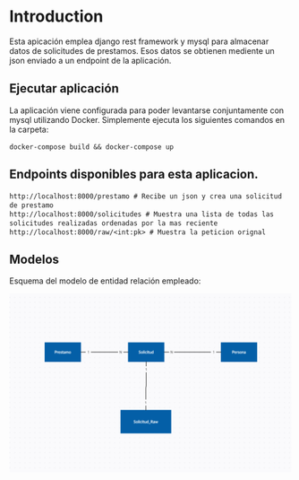 # Introduction
Esta apicación emplea django rest framework y mysql para almacenar datos de solicitudes de prestamos.
Esos datos se obtienen mediente un json enviado a un endpoint de la aplicación.
## Ejecutar aplicación


La aplicación viene configurada para poder levantarse conjuntamente con mysql utilizando Docker.
Simplemente ejecuta los siguientes comandos en la carpeta:
```
docker-compose build && docker-compose up
```
 
## Endpoints disponibles para esta aplicacion.
```
http://localhost:8000/prestamo # Recibe un json y crea una solicitud de prestamo
http://localhost:8000/solicitudes # Muestra una lista de todas las solicitudes realizadas ordenadas por la mas reciente
http://localhost:8000/raw/<int:pk> # Muestra la peticion orignal
```

## Modelos
Esquema del modelo de entidad relación empleado:

![entidad-relacion](entidad-relacion.png)
